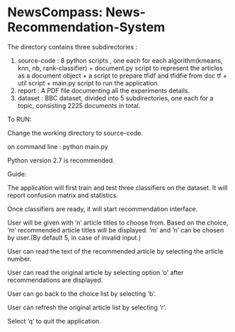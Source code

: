 # NewsCompass: News-Recommendation-System

The directory contains three subdirectories :

1. source-code : 8 python scripts , one each for each algorithm(kmeans, knn, nb, rank-classifier) + document.py script to represent the articles as a document object + a script to prepare tfidf and tfidfie from doc tf + util script + main.py script to run the application.
2. report : A PDF file documenting all the experiments details.
3. dataset : BBC dataset, divided into 5 subdirectories, one each for a topic, consisting 2225 documents in total.

To RUN:

Change the working directory to source-code.

on command line : python main.py

Python version 2.7 is recommended.


Guide:

The application will first train and test three classifiers on the dataset. It will report confusion matrix and statistics.

Once classifiers are ready, it will start recommendation interface. 

User will be given with ’n’ article titles to choose from. Based on the choice, ‘m’ recommended article titles will be displayed. ‘m’ and ’n’ can be chosen by user.(By default 5, in case of invalid input.) 

User can read the text of the recommended article by selecting the article number. 

User can read the original article by selecting option ‘o’ after recommendations are displayed. 

User can go back to the choice list by selecting ‘b’. 

User can refresh the original article list by selecting ‘r’. 

Select ‘q’ to quit the application.
